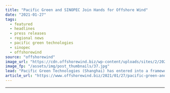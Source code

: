 ```yaml
---
title: "Pacific Green and SINOPEC Join Hands for Offshore Wind"
date: "2021-01-27"
tags: 
  - featured
  - headlines
  - press releases
  - regional news
  - pacific green technologies
  - sinopec
  - offshorewind
source: "offshorewind"
image_url: "https://cdn.offshorewind.biz/wp-content/uploads/sites/2/2021/01/27112007/Pacific-Green-and-SINOPEC-Join-Hands-for-Offshore-Wind.jpg"
image_fp: "/assets/img/post_thumbnails/37.jpg"
lead: "Pacific Green Technologies (Shanghai) has entered into a framework agreement with SINOPEC Star to"
article_url: "https://www.offshorewind.biz/2021/01/27/pacific-green-and-sinopec-join-hands-for-offshore-wind/"
---
```


---
